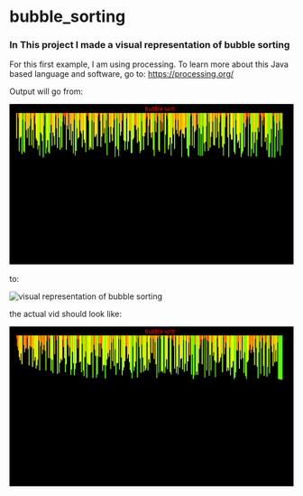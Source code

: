 # bubble_sorting
### In This project I made a visual representation of bubble sorting ###

For this first example, I am using processing. To learn more about this Java based language and software, go to: https://processing.org/



Output will go from:

![visual representation of bubble sorting](./bubbleMovie/bubble_0001.png)



to: 

![visual representation of bubble sorting](./bubbleMovie/bubble_0287.png)



the actual vid should look like:

![video representation of bubble sorting](./bubble.gif)
